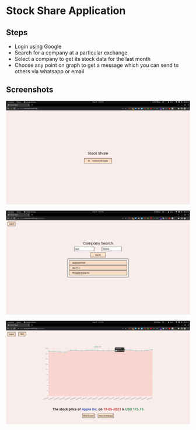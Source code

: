 # Stock Share Application

## Steps

-   Login using Google
-   Search for a company at a particular exchange
-   Select a company to get its stock data for the last month
-   Choose any point on graph to get a message which you can send to others via whatsapp or email

## Screenshots

![Login](./images/login.png)

![Companies](./images/companies.png)

![Details](./images/details.png)

